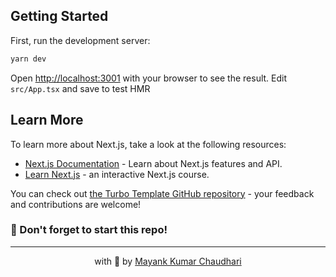 ## Getting Started

First, run the development server:

```bash
yarn dev
```

Open [http://localhost:3001](http://localhost:3001) with your browser to see the result.
Edit `src/App.tsx` and save to test HMR

## Learn More

To learn more about Next.js, take a look at the following resources:

- [Next.js Documentation](https://nextjs.org/docs) - Learn about Next.js features and API.
- [Learn Next.js](https://www.udemy.com/course/react-and-next-js-with-typescript/?referralCode=7202184A1E57C3DCA8B2) - an interactive Next.js course.

You can check out [the Turbo Template GitHub repository](https://github.com/react18-tools/turborepo-template/) - your feedback and contributions are welcome!

### 🤩 Don't forget to start this repo!

<hr />

<p align="center" style="text-align:center">with 💖 by <a href="https://mayank-chaudhari.vercel.app" target="_blank">Mayank Kumar Chaudhari</a></p>
